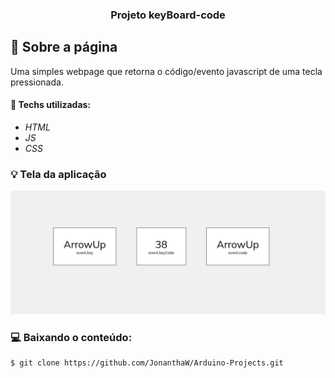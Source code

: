 <h3 align="center">
  Projeto keyBoard-code
</h3>

## :rocket: Sobre a página

Uma simples webpage que retorna o código/evento javascript de uma tecla pressionada.

#### :wrench: Techs utilizadas:
* _HTML_
* _JS_
* _CSS_

### :bulb: Tela da aplicação

![image](https://github.com/JonanthaW/keyBoard-code/blob/main//assets/example1.jpg)

### :computer: Baixando o conteúdo:

```bash
$ git clone https://github.com/JonanthaW/Arduino-Projects.git
```
